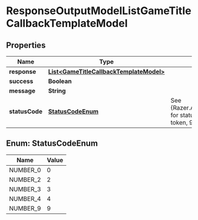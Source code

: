 
# ResponseOutputModelListGameTitleCallbackTemplateModel

## Properties
Name | Type | Description | Notes
------------ | ------------- | ------------- | -------------
**response** | [**List&lt;GameTitleCallbackTemplateModel&gt;**](GameTitleCallbackTemplateModel.md) |  |  [optional]
**success** | **Boolean** |  |  [optional]
**message** | **String** |  |  [optional]
**statusCode** | [**StatusCodeEnum**](#StatusCodeEnum) | See {Razer.Arena.Processing.Models.Enumerations.ApiResponseStatusCodes} for status code meaning.  0 &#x3D; success, 2 &#x3D; invalid api key, 3 &#x3D; invalid login token, 9 &#x3D; processing error (see message). |  [optional]


<a name="StatusCodeEnum"></a>
## Enum: StatusCodeEnum
Name | Value
---- | -----
NUMBER_0 | 0
NUMBER_2 | 2
NUMBER_3 | 3
NUMBER_4 | 4
NUMBER_9 | 9



